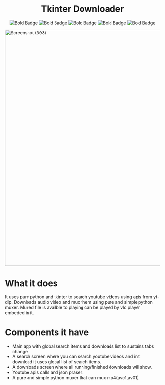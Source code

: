<h1 align="center">Tkinter Downloader</h1>

<p align="center">
  <img src="https://img.shields.io/badge/Search-red?style=for-the-badge" alt="Bold Badge">
  <img src="https://img.shields.io/badge/Download-red?style=for-the-badge" alt="Bold Badge">
  <img src="https://img.shields.io/badge/Mux-red?style=for-the-badge" alt="Bold Badge">
  <img src="https://img.shields.io/badge/Play-red?style=for-the-badge" alt="Bold Badge">
  <img src="https://img.shields.io/badge/VerticalTabs-red?style=for-the-badge" alt="Bold Badge">
</p>

<img width="1024" height="768" alt="Screenshot (393)" src="https://github.com/user-attachments/assets/ab8859f5-8824-4d8c-9f71-702a9273c298" />

<h1 >What it does</h1>
<p>
  It uses pure python and tkinter to search youtube videos using apis from yt-dlp. Downloads audio video and mux them using pure and   simple python muxer. Muxed file is availble to playing can be played by vlc player embeded in it.
</p>

<h1>Components it have</h1>

- Main app with global search items and downloads list to sustains tabs change.
- A search screen where you can search youtube videos and init download it uses global list of search items.
- A downloads screen where all running/finished downloads will show.
- Youtube apis calls and json praser.
- A pure and simple python muxer that can mux mp4(avc1,av01).













